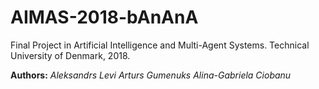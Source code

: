 # AIMAS-2018-bAnAnA
Final Project in Artificial Intelligence and Multi-Agent Systems. Technical University of Denmark, 2018.

**Authors:**
*Aleksandrs Levi
Arturs Gumenuks
Alina-Gabriela Ciobanu*
